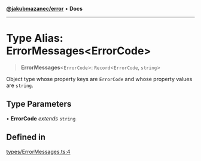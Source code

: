 [**@jakubmazanec/error**](../README.md) • **Docs**

---

# Type Alias: ErrorMessages\<ErrorCode\>

> **ErrorMessages**\<`ErrorCode`\>: `Record`\<`ErrorCode`, `string`\>

Object type whose property keys are `ErrorCode` and whose property values are `string`.

## Type Parameters

• **ErrorCode** _extends_ `string`

## Defined in

[types/ErrorMessages.ts:4](https://github.com/jakubmazanec/tools/blob/3137813ef46c72d3c081751f960a2aa2c61ad567/packages/error/source/types/ErrorMessages.ts#L4)
